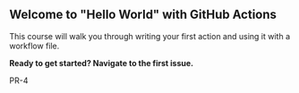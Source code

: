 ## Welcome to "Hello World" with GitHub Actions

This course will walk you through writing your first action and using it with a workflow file. 

**Ready to get started? Navigate to the first issue.**

PR-4
